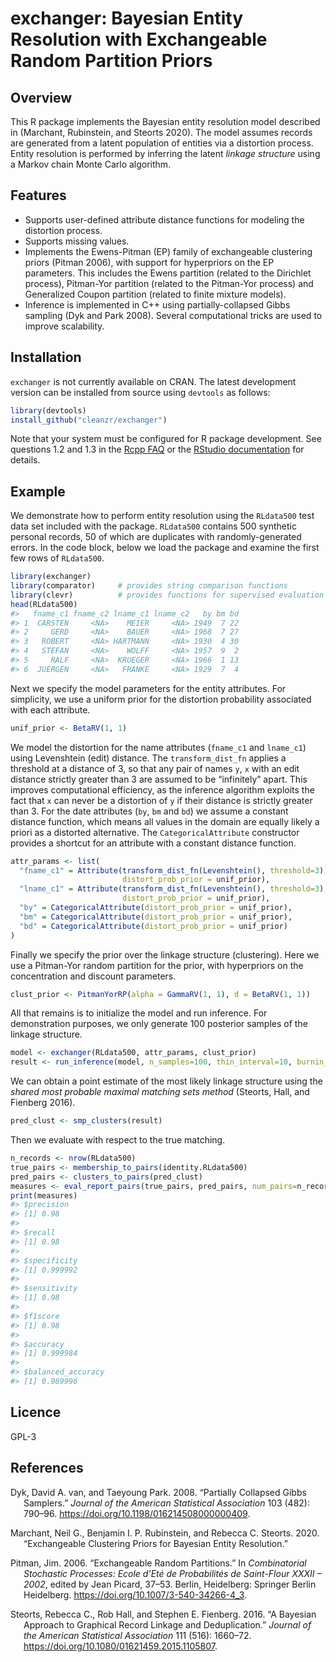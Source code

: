 <!-- README.md is generated from README.Rmd. Please edit that file -->

# exchanger: Bayesian Entity Resolution with Exchangeable Random Partition Priors

## Overview

This R package implements the Bayesian entity resolution model described
in (Marchant, Rubinstein, and Steorts 2020). The model assumes records
are generated from a latent population of entities via a distortion
process. Entity resolution is performed by inferring the latent *linkage
structure* using a Markov chain Monte Carlo algorithm.

## Features

  - Supports user-defined attribute distance functions for modeling the
    distortion process.
  - Supports missing values.
  - Implements the Ewens-Pitman (EP) family of exchangeable clustering
    priors (Pitman 2006), with support for hyperpriors on the EP
    parameters. This includes the Ewens partition (related to the
    Dirichlet process), Pitman-Yor partition (related to the Pitman-Yor
    process) and Generalized Coupon partition (related to finite mixture
    models).
  - Inference is implemented in C++ using partially-collapsed Gibbs
    sampling (Dyk and Park 2008). Several computational tricks are used
    to improve scalability.

## Installation

`exchanger` is not currently available on CRAN. The latest development
version can be installed from source using `devtools` as follows:

``` r
library(devtools)
install_github("cleanzr/exchanger")
```

Note that your system must be configured for R package development. See
questions 1.2 and 1.3 in the [Rcpp
FAQ](https://cran.r-project.org/package=Rcpp/vignettes/Rcpp-FAQ.pdf) or
the [RStudio
documentation](http://www.rstudio.com/ide/docs/packages/prerequisites)
for details.

## Example

We demonstrate how to perform entity resolution using the `RLdata500`
test data set included with the package. `RLdata500` contains 500
synthetic personal records, 50 of which are duplicates with
randomly-generated errors. In the code block, below we load the package
and examine the first few rows of `RLdata500`.

``` r
library(exchanger)
library(comparator)     # provides string comparison functions
library(clevr)          # provides functions for supervised evaluation
head(RLdata500)
#>   fname_c1 fname_c2 lname_c1 lname_c2   by bm bd
#> 1  CARSTEN     <NA>    MEIER     <NA> 1949  7 22
#> 2     GERD     <NA>    BAUER     <NA> 1968  7 27
#> 3   ROBERT     <NA> HARTMANN     <NA> 1930  4 30
#> 4   STEFAN     <NA>    WOLFF     <NA> 1957  9  2
#> 5     RALF     <NA>  KRUEGER     <NA> 1966  1 13
#> 6  JUERGEN     <NA>   FRANKE     <NA> 1929  7  4
```

Next we specify the model parameters for the entity attributes. For
simplicity, we use a uniform prior for the distortion probability
associated with each attribute.

``` r
unif_prior <- BetaRV(1, 1)
```

We model the distortion for the name attributes (`fname_c1` and
`lname_c1`) using Levenshtein (edit) distance. The `transform_dist_fn`
applies a threshold at a distance of 3, so that any pair of names `y`,
`x` with an edit distance strictly greater than 3 are assumed to be
“infinitely” apart. This improves computational efficiency, as the
inference algorithm exploits the fact that `x` can never be a distortion
of `y` if their distance is strictly greater than 3. For the date
attributes (`by`, `bm` and `bd`) we assume a constant distance function,
which means all values in the domain are equally likely a priori as a
distorted alternative. The `CategoricalAttribute` constructor provides a
shortcut for an attribute with a constant distance function.

``` r
attr_params <- list(
  "fname_c1" = Attribute(transform_dist_fn(Levenshtein(), threshold=3), 
                         distort_prob_prior = unif_prior),
  "lname_c1" = Attribute(transform_dist_fn(Levenshtein(), threshold=3), 
                         distort_prob_prior = unif_prior),
  "by" = CategoricalAttribute(distort_prob_prior = unif_prior),
  "bm" = CategoricalAttribute(distort_prob_prior = unif_prior),
  "bd" = CategoricalAttribute(distort_prob_prior = unif_prior)
)
```

Finally we specify the prior over the linkage structure (clustering).
Here we use a Pitman-Yor random partition for the prior, with
hyperpriors on the concentration and discount parameters.

``` r
clust_prior <- PitmanYorRP(alpha = GammaRV(1, 1), d = BetaRV(1, 1))
```

All that remains is to initialize the model and run inference. For
demonstration purposes, we only generate 100 posterior samples of the
linkage structure.

``` r
model <- exchanger(RLdata500, attr_params, clust_prior)
result <- run_inference(model, n_samples=100, thin_interval=10, burnin_interval=1000)
```

We can obtain a point estimate of the most likely linkage structure
using the *shared most probable maximal matching sets method* (Steorts,
Hall, and Fienberg 2016).

``` r
pred_clust <- smp_clusters(result)
```

Then we evaluate with respect to the true matching.

``` r
n_records <- nrow(RLdata500)
true_pairs <- membership_to_pairs(identity.RLdata500)
pred_pairs <- clusters_to_pairs(pred_clust)
measures <- eval_report_pairs(true_pairs, pred_pairs, num_pairs=n_records*(n_records-1)/2)
print(measures)
#> $precision
#> [1] 0.98
#> 
#> $recall
#> [1] 0.98
#> 
#> $specificity
#> [1] 0.999992
#> 
#> $sensitivity
#> [1] 0.98
#> 
#> $f1score
#> [1] 0.98
#> 
#> $accuracy
#> [1] 0.999984
#> 
#> $balanced_accuracy
#> [1] 0.989996
```

## Licence

GPL-3

## References

<div id="refs" class="references hanging-indent">

<div id="ref-dyk_partially_2008">

Dyk, David A. van, and Taeyoung Park. 2008. “Partially Collapsed Gibbs
Samplers.” *Journal of the American Statistical Association* 103 (482):
790–96. <https://doi.org/10.1198/016214508000000409>.

</div>

<div id="ref-marchant_exchangeable_2020">

Marchant, Neil G., Benjamin I. P. Rubinstein, and Rebecca C. Steorts.
2020. “Exchangeable Clustering Priors for Bayesian Entity Resolution.”

</div>

<div id="ref-pitman_exchangeable_2006">

Pitman, Jim. 2006. “Exchangeable Random Partitions.” In *Combinatorial
Stochastic Processes: Ecole d’Eté de Probabilités de Saint-Flour XXXII –
2002*, edited by Jean Picard, 37–53. Berlin, Heidelberg: Springer Berlin
Heidelberg. <https://doi.org/10.1007/3-540-34266-4_3>.

</div>

<div id="ref-steorts2016">

Steorts, Rebecca C., Rob Hall, and Stephen E. Fienberg. 2016. “A
Bayesian Approach to Graphical Record Linkage and Deduplication.”
*Journal of the American Statistical Association* 111 (516): 1660–72.
<https://doi.org/10.1080/01621459.2015.1105807>.

</div>

</div>
